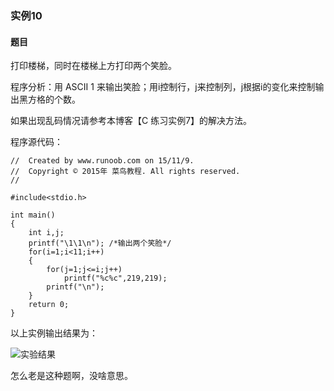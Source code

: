 ### 实例10

#### 题目

打印楼梯，同时在楼梯上方打印两个笑脸。

程序分析：用 ASCII 1 来输出笑脸；用i控制行，j来控制列，j根据i的变化来控制输出黑方格的个数。

如果出现乱码情况请参考本博客【C 练习实例7】的解决方法。

程序源代码：

```
//  Created by www.runoob.com on 15/11/9.
//  Copyright © 2015年 菜鸟教程. All rights reserved.
//

#include<stdio.h>

int main()
{
    int i,j;
    printf("\1\1\n"); /*输出两个笑脸*/
    for(i=1;i<11;i++)
    {
        for(j=1;j<=i;j++)
            printf("%c%c",219,219);
        printf("\n");
    }
    return 0;
}
```

以上实例输出结果为：

![实验结果](http://www.runoob.com/wp-content/uploads/2015/11/1364115136_6894.png)

怎么老是这种题啊，没啥意思。
